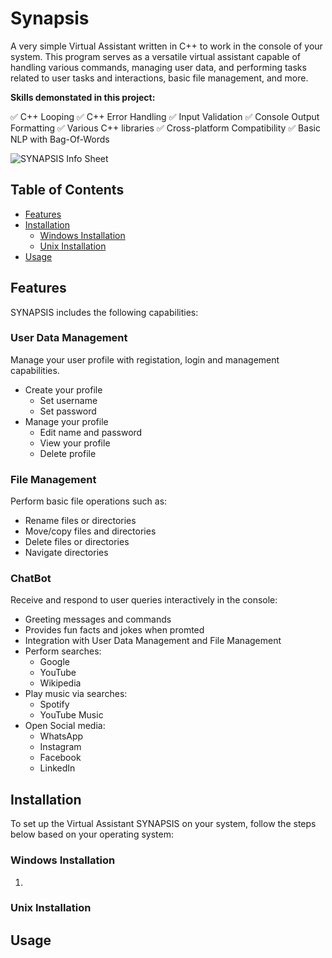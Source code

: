 # Synapsis
A very simple Virtual Assistant written in C++ to work in the console of your system. This program serves as a versatile virtual assistant capable of handling various commands, managing user data, and performing tasks related to user tasks and interactions, basic file management, and more.

**Skills demonstated in this project:**

️✅ C++ Looping
️✅ C++ Error Handling
️✅ Input Validation
️✅ Console Output Formatting
️✅ Various C++ libraries
️✅ Cross-platform Compatibility
️✅ Basic NLP with Bag-Of-Words

![SYNAPSIS Info Sheet](https://github.com/user-attachments/assets/fd0cdfc8-681b-411a-8265-31a6a9e2c58e)


## Table of Contents
- [Features](#features)
- [Installation](#installation)
  - [Windows Installation](#windows-installation)
  - [Unix Installation](#unix-installation)
- [Usage](#usage)

## Features
SYNAPSIS includes the following capabilities:

### User Data Management
Manage your user profile with registation, login and management capabilities.
- Create your profile
  - Set username
  - Set password
- Manage your profile
   - Edit name and password
   - View your profile
   - Delete profile
     
### File Management
Perform basic file operations such as:
- Rename files or directories
- Move/copy files and directories
- Delete files or directories
- Navigate directories

### ChatBot
Receive and respond to user queries interactively in the console:
- Greeting messages and commands
- Provides fun facts and jokes when promted
- Integration with User Data Management and File Management
- Perform searches:
  - Google
  - YouTube
  - Wikipedia
- Play music via searches:
  - Spotify
  - YouTube Music
- Open Social media:
  - WhatsApp
  - Instagram
  - Facebook
  - LinkedIn

## Installation
To set up the Virtual Assistant SYNAPSIS on your system, follow the steps below based on your operating system:

### Windows Installation
1.

### Unix Installation

## Usage

